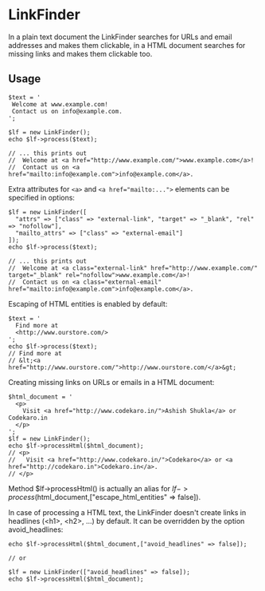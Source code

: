 LinkFinder
==========


In a plain text document the LinkFinder searches for URLs and email addresses and makes them clickable, in a HTML document searches for missing links and makes them clickable too.

Usage
-----

    $text = '
     Welcome at www.example.com!
     Contact us on info@example.com.
    ';
    
    $lf = new LinkFinder();
    echo $lf->process($text);
    
    // ... this prints out
    //  Welcome at <a href="http://www.example.com/">www.example.com</a>!
    //  Contact us on <a href="mailto:info@example.com">info@example.com</a>.

Extra attributes for ```<a>``` and ```<a href="mailto:...">``` elements can be specified in options:

    $lf = new LinkFinder([
      "attrs" => ["class" => "external-link", "target" => "_blank", "rel" => "nofollow"],
      "mailto_attrs" => ["class" => "external-email"]
    ]);
    echo $lf->process($text);
    
    // ... this prints out
    //  Welcome at <a class="external-link" href="http://www.example.com/" target="_blank" rel="nofollow">www.example.com</a>!
    //  Contact us on <a class="external-email" href="mailto:info@example.com">info@example.com</a>.


Escaping of HTML entities is enabled by default:

    $text = '
      Find more at
      <http://www.ourstore.com/>
    ';
    echo $lf->process($text);
    // Find more at
    // &lt;<a href="http://www.ourstore.com/">http://www.ourstore.com/</a>&gt;

Creating missing links on URLs or emails in a HTML document:

    $html_document = '
      <p>
        Visit <a href="http://www.codekaro.in/">Ashish Shukla</a> or Codekaro.in
      </p>
    ';
    $lf = new LinkFinder();
    echo $lf->processHtml($html_document);
    // <p>
    //   Visit <a href="http://www.codekaro.in/">Codekaro</a> or <a href="http://codekaro.in">Codekaro.in</a>.
    // </p>

Method $lf->processHtml() is actually an alias for $lf->process($html_document,["escape_html_entities" => false]).

In case of processing a HTML text, the LinkFinder doesn't create links in headlines (&lt;h1&gt;, &lt;h2&gt;, ...) by default. It can be overridden by the option avoid_headlines:

    echo $lf->processHtml($html_document,["avoid_headlines" => false]);

    // or

    $lf = new LinkFinder(["avoid_headlines" => false]);
    echo $lf->processHtml($html_document);


